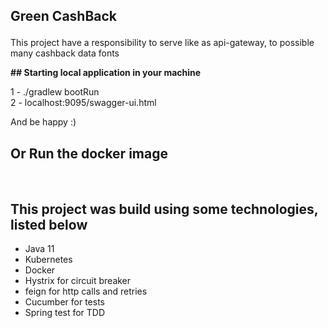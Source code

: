 ## <p> Green CashBack</p>

This project have a responsibility to serve like as api-gateway, to possible many cashback data fonts

**## Starting local application in your machine**

1 -   ./gradlew bootRun
<br />
2 - localhost:9095/swagger-ui.html

And be happy :)
<br />

## Or Run the docker image
<br />

## This project was build using some technologies, listed below

* Java 11
* Kubernetes 
* Docker
* Hystrix for circuit breaker
* feign for http calls and retries
* Cucumber for tests
* Spring test for TDD



